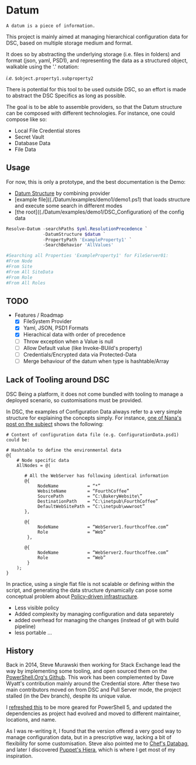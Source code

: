 # Datum

`A datum is a piece of information.`

This project is mainly aimed at managing hierarchical configuration data for DSC, based on multiple storage medium and format.

It does so by abstracting the underlying storage (i.e. files in folders) and format (json, yaml, PSD1), and representing the data as a structured object, walkable using the '.' notation: 

_i.e._ `$object.property1.subproperty2`

There is potential for this tool to be used outside DSC, so an effort is made to abstract the DSC Specifics as long as possible.

The goal is to be able to assemble providers, so that the Datum structure can be composed with different technologies.
For instance, one could compose like so:
 - Local File Credential stores
 - Secret Vault
 - Database Data
 - File Data

## Usage

For now, this is only a prototype, and the best documentation is the Demo:
- [Datum Structure](./Datum/examples/demo1/datum.yml) by combining provider
- [example file]((./Datum/examples/demo1/demo1.ps1) that loads structure and execute some search in different modes
- [the root]((./Datum/examples/demo1/DSC_Configuration) of the config data

```PowerShell
Resolve-Datum -searchPaths $yml.ResolutionPrecedence `
              -DatumStructure $datum `
              -PropertyPath 'ExampleProperty1' `
              -SearchBehavior 'AllValues'

#Searching all Properties 'ExampleProperty1' for FileServer01:
#From Node
#From Site
#From All SiteData
#From Role
#From All Roles
```

## TODO

- Features / Roadmap
    - [x] FileSystem Provider
    - [x] Yaml, JSON, PSD1 Formats
    - [x] Hierachical data with order of precedence
    - [ ] Throw exception when a Value is null
    - [ ] Allow Default value (like Invoke-BUild's property)
    - [ ] Credentials/Encrypted data via Protected-Data
    - [ ] Merge behaviour of the datum when type is hashtable/Array

## Lack of Tooling around DSC

DSC Being a platform, it does not come bundled with tooling to manage a deployed scenario, so customisations must be provided.

In DSC, the examples of Configuration Data always refer to a very simple structure for explaining the concepts simply.
For instance, [one of Nana's post on the subject](https://blogs.msdn.microsoft.com/powershell/2014/01/09/separating-what-from-where-in-powershell-dsc/) shows the following:
```
# Content of configuration data file (e.g. ConfigurationData.psd1) could be:
 
# Hashtable to define the environmental data
@{
    # Node specific data
    AllNodes = @(
 
       # All the WebServer has following identical information
       @{
            NodeName           = “*”
            WebsiteName        = “FourthCoffee”
            SourcePath         = “C:\BakeryWebsite\”
            DestinationPath    = “C:\inetpub\FourthCoffee”
            DefaultWebSitePath = “C:\inetpub\wwwroot”
       },
 
       @{
            NodeName           = “WebServer1.fourthcoffee.com”
            Role               = “Web”
        },
 
       @{
            NodeName           = “WebServer2.fourthcoffee.com”
            Role               = “Web”
        }
    );
}
```

In practice, using a single flat file is not scalable or defining within the script, and generating the data structure dynamically can pose some conceptual problem about [Policy-driven infrastructure](http://devopscollective.org/maybe-infrastructure-as-code-isnt-the-right-way/).
- Less visible policy
- Added complexity by managing configuration and data separetely
- added overhead for managing the changes (instead of git with build pipeline)
- less portable ...

## History
Back in 2014, Steve Murawski then working for Stack Exchange lead the way by implementing some tooling, and open sourced them on the [PowerShell.Org's Github](https://github.com/PowerShellOrg/DSC/tree/development).
This work has been complemented by Dave Wyatt's contribution mainly around the Credential store.
After these two main contributors moved on from DSC and Pull Server mode, the project stalled (in the Dev branch), despite its unique value.

I [refreshed this](https://github.com/gaelcolas/DscConfigurationData) to be more geared for PowerShell 5, and updated the dependencies as project had evolved and moved to different maintainer, locations, and name.

As I was re-writing it, I found that the version offered a very good way to manage configuration data, but in a prescriptive way, lacking a bit of flexibility for some customisation. Steve also pointed me to [Chef's Databag](https://docs.chef.io/data_bags.html), and later I discovered [Puppet's Hiera](https://docs.puppet.com/hiera/3.3/complete_example.html), which is where I get most of my inspiration.